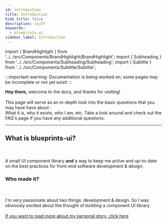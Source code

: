 ```yaml
---
id: introduction
title: Introduction
hide_title: false
description: stuff
keywords:
  - blueprints-ui
sidebar_label: Introduction
---
```


import { BrandHighlight } from '../../src/Components/BrandHighlight/BrandHighlight';
import { Subheading } from '../../src/Components/Subheading/Subheading';
import { Subtitle } from '../../src/Components/Subtitle/Subtitle';

<Subtitle text="It's great to meet you!" />

:::important warning:
Documentation is being worked on; some pages may be incomplete or not yet exist!
:::


<b>Hey there,</b> welcome to the <BrandHighlight /> docs, and thanks for visiting!
<br />
<br />
This page will serve as an in-depth look into the basic questions that you may have have about <BrandHighlight />: <br />
What it is, why it exists, who I am, etc. Take a look around and check out the FAQ's page if you have any additional questions.

---
## What is blueprints-ui?
<Subheading text="A cleaner, better design system for ReactJS" />
<br />
<br />
A small UI component library <b>and</b> a way to keep me active and up-to-date on the best practices for front-end software development & design.

### Who made it?
<Subheading text="Jake Admire, a front-end software developer from Colorado." />
<br />
<br />
I'm very passionate about two things: development & design. So I was obviously excited about the thought of building a component UI library. 
<br />
<br />
<a href="/">If you want to read more about my personal story, click here</a>
